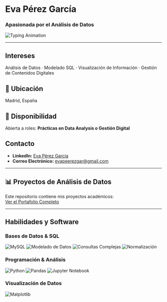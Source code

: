 # Eva Pérez García

### Apasionada por el Análisis de Datos

<div align="left">
  <img src="https://readme-typing-svg.demolab.com?font=Fira+Code&size=24&duration=3000&pause=1000&color=3776AB&width=600&lines=%C2%A1Bienvenido+a+mi+GitHub!;Estudiante+de+Gestión+de+Información+y+Contenidos+Digitales" alt="Typing Animation" />
</div>

---

## Intereses
Análisis de Datos · Modelado SQL · Visualización de Información · Gestión de Contenidos Digitales

## 📍 Ubicación
Madrid, España

## 💼 Disponibilidad
Abierta a roles: **Prácticas en Data Analysis o Gestión Digital**

## Contacto
- **LinkedIn:** [Eva Pérez García](https://www.linkedin.com/in/eva-pérez-garcía)  
- **Correo Electrónico:** evapeerezgar@gmail.com

---

## 📊 Proyectos de Análisis de Datos
Este repositorio contiene mis proyectos académicos:  
[Ver el Portafolio Completo](https://github.com/EvaPerezGarcia/Proyectos-Analisis-de-Datos)

---

## Habilidades y Software

### Bases de Datos & SQL
![MySQL](https://img.shields.io/badge/-MySQL-4479A1?logo=mysql&logoColor=white)
![Modelado de Datos](https://img.shields.io/badge/-Modelado_de_Datos-6f42c1?logo=database&logoColor=white)
![Consultas Complejas](https://img.shields.io/badge/-Consultas_Complejas-ff69b4?logo=postgresql&logoColor=white)
![Normalización](https://img.shields.io/badge/-Normalizaci%C3%B3n-228B22?logo=postgresql&logoColor=white)

### Programación & Análisis
![Python](https://img.shields.io/badge/-Python-3776AB?logo=python&logoColor=white)
![Pandas](https://img.shields.io/badge/-Pandas-150458?logo=pandas&logoColor=white)
![Jupyter Notebook](https://img.shields.io/badge/-Jupyter_Notebook-F37626?logo=jupyter&logoColor=white)

### Visualización de Datos
![Matplotlib](https://img.shields.io/badge/-Matplotlib-11557C?logo=python&logoColor=white)
